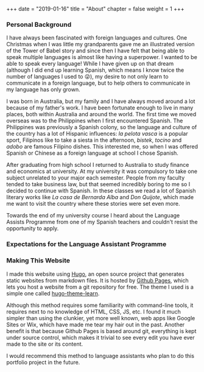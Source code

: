 +++
date = "2019-01-16"
title = "About"
chapter = false
weight = 1
+++

### Personal Background

I have always been fascinated with foreign languages and cultures. One Christmas when I was little my grandparents gave me an illustrated version of the Tower of Babel story and since then I have felt that being able to speak multiple languages is almost like having a superpower. I wanted to be able to speak every language! While I have given up on that dream (although I did end up learning Spanish, which means I know twice the number of languages I used to 😜), my desire to not only learn to communicate in a foreign language, but to help others to communicate in my language has only grown.

I was born in Australia, but my family and I have always moved around a lot because of my father's work. I have been fortunate enough to live in many places, both within Australia and around the world. The first time we moved overseas was to the Philippines when I first encountered Spanish. The Philippines was previously a Spanish colony, so the language and culture of the country has a lot of Hispanic influences: *la pelota vasca* is a popular sport, Filipinos like to take a siesta in the afternoon, *bistek*, *tocino* and *adobo* are famous Filipino dishes. This interested me, so when I was offered Spanish or Chinese as a foreign language at school I chose Spanish.

After graduating from high school I returned to Australia to study finance and economics at university. At my university it was compulsory to take one subject unrelated to your major each semester. People from my faculty tended to take business law, but that seemed incredibly boring to me so I decided to continue with Spanish. In these classes we read a lot of Spanish literary works like *La casa de Bernarda Alba* and *Don Quijote*, which made me want to visit the country where these stories were set even more.

Towards the end of my university course I heard about the Language Assists Programme from one of my Spanish teachers and couldn't resist the opportunity to apply.

### Expectations for the Language Assistant Programme



### Making This Website

I made this website using [Hugo](https://gohugo.io), an open source project that generates static websites from markdown files. It is hosted by [Github Pages](https://pages.github.com), which lets you host a website from a git repository for free. The theme I used is a simple one called [hugo-theme-learn](https://github.com/matcornic/hugo-theme-learn).

Although this method requires some familiarity with command-line tools, it requires next to no knowledge of HTML, CSS, JS, etc. I found it much simpler than using the clunkier, yet more well known, web apps like Google Sites or Wix, which have made me tear my hair out in the past. Another benefit is that because Github Pages is based around git, everything is kept under source control, which makes it trivial to see every edit you have ever made to the site or its content.

I would recommend this method to language assistants who plan to do this portfolio project in the future.